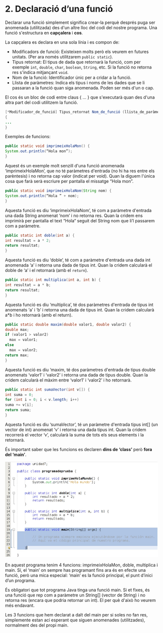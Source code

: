 # 2. Declaració d’una funció

Declarar una funció simplement significa crear-la perquè després puga ser anomenada (utilitzada) des d'un altre lloc del codi del nostre programa. Una funció s'estructura en **capçalera** i **cos**.

La capçalera es declara en una sola línia i es compon de:

- Modificadors de funció: Existeixen molts però els veurem en futures unitats. (Per ara només utilitzarem `public static`).
- Tipus retornat: El tipus de dada que retornarà la funció, com per exemple `int`, `double`, `char`, `boolean`, `String`, etc. Si la funció no retorna res s'indica mitjançant `void`.
- Nom de la funció: Identificador únic per a cridar a la funció.
- Llista de paràmetres: Indica els tipus i noms de les dades que se li passaran a la funció quan siga anomenada. Poden ser més d'un o cap.

El cos és un bloc de codi entre claus { … } que s'executarà quan des d'una altra part del codi utilitzem la funció.

```java
[*Modificador_de_funció] Tipus_retornat Nom_de_funció (llista_de_paràmetres)
{
...
}
```

Exemples de funcions:

```java
public static void imprimeixHolaMon() { 
System.out.println(“Hola mon”);
}
```

Aquest és un exemple molt senzill d'una funció anomenada ‘imprimeixHolaMon’, que no té paràmetres d'entrada (no hi ha res entre els parèntesis) i no retorna cap valor (indicat per void). Quan la diguem l'única cosa que farà serà escriure per pantalla el missatge “Hola mon”.

```java
public static void imprimeixHolaNom(String nom) { 
System.out.println(“Hola ” + nom);
}
```

Aquesta funció es diu ‘imprimeixHolaNom’, té com a paràmetre d'entrada una dada String anomenat ‘nom’ i no retorna res. Quan la cridem ens imprimirà per pantalla el text “Hola“ seguit del String nom que li’l passarem com a paràmetre.

```java
public static int doble(int a) { 
int resultat = a * 2; 
return resultat;
}
```

Aquesta funció es diu ‘doble’, té com a paràmetre d'entrada una dada int anomenada ‘a’ i retorna una dada de tipus int. Quan la cridem calcularà el doble de ‘a’ i el retornarà (amb el `return`).

```java
public static int multiplica(int a, int b) { 
int resultat = a * b;
return resultat;
}
```

Aquesta funció es diu ‘multiplica’, té dos paràmetres d'entrada de tipus int anomenats ‘a’ i ‘b’ i retorna una dada de tipus int. Quan la cridem calcularà a*b i ho retornarà (amb el return).

```java
public static double maxim(double valor1, double valor2) { 
double max;
if (valor1 > valor2)
  max = valor1;
else
  max = valor2;
return max;
}
```

Aquesta funció es diu ‘maxim, té dos paràmetres d'entrada de tipus double anomenats ‘valor1’ i ‘valor2’ i retorna una dada de tipus double. Quan la cridem calcularà el màxim entre ‘valor1’ i ‘valor2’ i ho retornarà.

```java
public static int sumaVector(int v[]) { 
int suma = 0;
for (int i = 0; i < v.length; i++) 
suma += v[i];
return suma;
}
```

Aquesta funció es diu ‘sumaVector’, té un paràmetre d'entrada tipus int[] (un vector de int) anomenat ‘v’ i retorna una dada tipus int. Quan la cridem recorrerà el vector ‘v’, calcularà la suma de tots els seus elements i la retornarà.

És important saber que les funcions es declaren **dins de ‘class’** però **fora del ‘main’**.

![Declaració de funcions](uf6/Declaracio_funcio.jpg)

En aquest programa tenim 4 funcions: imprimeixHolaMon, doble, multiplica i main. Sí, el ‘main’ on sempre has programant fins ara és en efecte una funció, però una mica especial: ‘main’ es la funció principal, el punt d’inici d’un programa.

És obligatori que tot programa Java tinga una funció main. Si et fixes, és una funció que rep com a paràmetre un String[] (vector de String) i no retorna res (encara que podria retornar un int). El per què d'això ho veurem més endavant.

Les 3 funcions que hem declarat a dalt del main per si soles no fan res, simplemente estan ací esperant que siguen anomenades (utilitzades), normalment des del propi main.